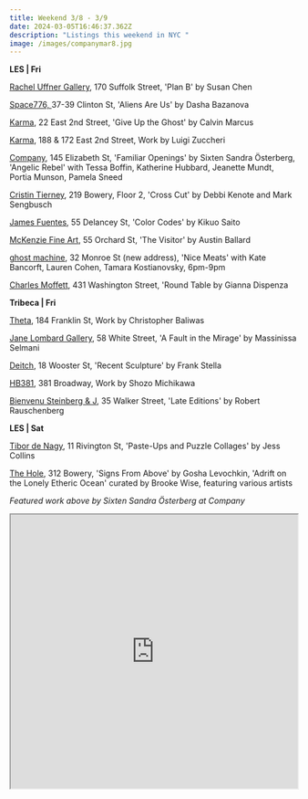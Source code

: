 ```yaml
---
title: Weekend 3/8 - 3/9
date: 2024-03-05T16:46:37.362Z
description: "Listings this weekend in NYC "
image: /images/companymar8.jpg
---
```

**L﻿ES | Fri**

[Rachel Uffner Gallery](https://racheluffnergallery.com/exhibitions/144-susan-chen-plan-b/), 170 Suffolk Street, 'Plan B' by Susan Chen

[Space776, ](https://www.space776.com/)37-39 Clinton St, 'Aliens Are Us' by Dasha Bazanova

[Karma](https://karmakarma.org/exhibitions/calvin-marcus-ny-2024/), 22 East 2nd Street, 'Give Up the Ghost' by Calvin Marcus

[K﻿arma](https://karmakarma.org/exhibitions/luigi-zuccheri-ny-2024/), 188 & 172 East 2nd Street, Work by Luigi Zuccheri

[Company](https://companygallery.us/), 145 Elizabeth St, 'Familiar Openings' by Sixten Sandra Österberg, 'Angelic Rebel' with Tessa Boffin, Katherine Hubbard, Jeanette Mundt, Portia Munson, Pamela Sneed

[Cristin Tierney](https://www.cristintierney.com/exhibitions/92-debbi-kenote-and-mark-sengbusch-cross-cut/cover/), 219 Bowery, Floor 2, 'Cross Cut' by Debbi Kenote and Mark Sengbusch

[James Fuentes](https://jamesfuentes.com/exhibitions/color-codes), 55 Delancey St, 'Color Codes' by Kikuo Saito

[McKenzie Fine Art](http://www.mckenziefineart.com/), 55 Orchard St, 'The Visitor' by Austin Ballard

[ghost machine](https://www.ghostmachine.nyc), 32 Monroe St (new address), 'Nice Meats' with Kate Bancorft, Lauren Cohen, Tamara Kostianovsky, 6pm-9pm

[Charles Moffett](https://charlesmoffett.com/exhibitions/88-gianna-dispenza-round-table/), 431 Washington Street, 'Round Table by Gianna Dispenza

**Tribeca | Fri**

[Theta](https://www.theta.nyc/), 184 Franklin St, Work by Christopher Baliwas

[Jane Lombard Gallery](https://www.janelombardgallery.com/upcoming), 58 White Street, 'A Fault in the Mirage' by Massinissa Selmani

[Deitch](https://deitch.com/new-york/exhibitions/frank-stella-recent-sculpture), 18 Wooster St, 'Recent Sculpture' by Frank Stella

[HB381](https://hb381gallery.com/), 381 Broadway, Work by Shozo Michikawa

[Bienvenu Steinberg & J](http://www.bsandj.com/exhibitions/robert-rauschenberg), 35 Walker Street, 'Late Editions' by Robert Rauschenberg

**L﻿ES | Sat**

[Tibor de Nagy](https://www.tibordenagy.com/), 11 Rivington St, 'Paste-Ups and Puzzle Collages' by Jess Collins

[T﻿he Hole](http://theholenyc.com/), 312 Bowery, 'Signs From Above' by Gosha Levochkin, 'Adrift on the Lonely Etheric Ocean' curated by Brooke Wise, featuring various artists

*F﻿eatured work above by Sixten Sandra Österberg at Company*

<iframe src="https://www.google.com/maps/d/u/1/embed?mid=1ChQHEEbVZNnWF6_T1J-QZUI6X7DhD7E&ehbc=2E312F" width="100%" height="480"></iframe>